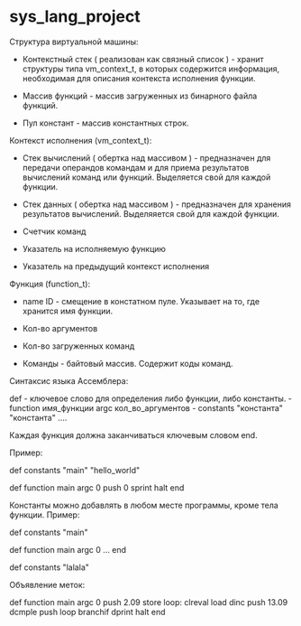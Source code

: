 # sys_lang_project

Структура виртуальной машины:

  - Контекстный стек ( реализован как связный список ) - хранит структуры типа vm_context_t,
    в которых содержится информация, необходимая для описания контекста исполнения функции.
    
  - Массив функций - массив загруженных из бинарного файла функций.
  
  - Пул констант - массив константных строк.
  
  
    
Контекст исполнения (vm_context_t):

  - Стек вычислений ( обертка над массивом ) - предназначен для передачи операндов командам
    и для приема результатов вычислений команд или функций. Выделяется свой для каждой функции.
    
  - Стек данных ( обертка над массивом ) - предназначен для хранения результатов вычислений.
    Выделяяется свой для каждой функции.
  
  - Счетчик команд
  
  - Указатель на исполняемую функцию
  
  - Указатель на предыдущий контекст исполнения
  
  
Функция (function_t):

  - name ID - смещение в констатном пуле. Указывает на то, где хранится имя функции.
  
  - Кол-во аргументов
  
  - Кол-во загруженных команд
  
  - Команды - байтовый массив. Содержит коды команд.
  
  
 Синтаксис языка Ассемблера:
 
 def - ключевое слово для определения либо функции, либо константы.
    - function имя_функции argc кол_во_аргументов
    - constants 
        "константа"
        "константа"
        ....
        
Каждая функция должна заканчиваться ключевым словом end.

Пример:

def constants 
  "main"
  "hello_world"
  
def function main argc 0 
    push 0
    sprint
    halt
end

Константы можно добавлять в любом месте программы, кроме тела функции.
Пример:

def constants 
  "main"

def function main argc 0
    ...
end

def constants 
  "lalala"
  
Объявление меток:

def function main argc 0
  push 2.09
  store
  loop:
    clreval
    load
    dinc
    push 13.09
    dcmple
    push loop
    branchif
  dprint
  halt
end
    
